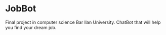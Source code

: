 # JobBot
Final project in computer science Bar Ilan University. ChatBot that will help you find your dream job.

